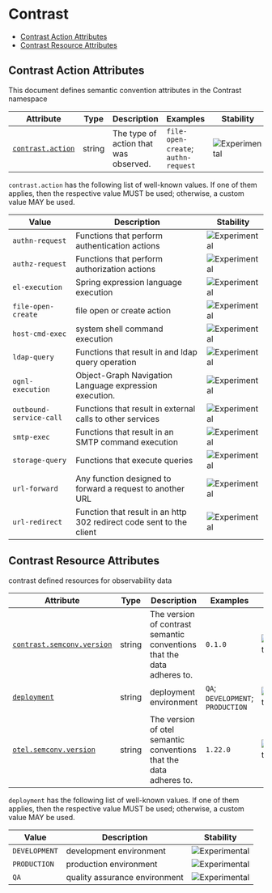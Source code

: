 <!--- Hugo front matter used to generate the website version of this page:
--->

<!-- NOTE: THIS FILE IS AUTOGENERATED. DO NOT EDIT BY HAND. -->
<!-- see templates/registry/markdown/attribute_namespace.md.j2 -->

# Contrast

- [Contrast Action Attributes](#contrast-action-attributes)
- [Contrast Resource Attributes](#contrast-resource-attributes)

## Contrast Action Attributes

This document defines semantic convention attributes in the Contrast namespace

| Attribute | Type | Description | Examples | Stability |
|---|---|---|---|---|
| <a id="contrast-action" href="#contrast-action">`contrast.action`</a> | string | The type of action that was observed. | `file-open-create`; `authn-request` | ![Experimental](https://img.shields.io/badge/-experimental-blue) |

`contrast.action` has the following list of well-known values. If one of them applies, then the respective value MUST be used; otherwise, a custom value MAY be used.

| Value  | Description | Stability |
|---|---|---|
| `authn-request` | Functions that perform authentication actions | ![Experimental](https://img.shields.io/badge/-experimental-blue) |
| `authz-request` | Functions that perform authorization actions | ![Experimental](https://img.shields.io/badge/-experimental-blue) |
| `el-execution` | Spring expression language execution | ![Experimental](https://img.shields.io/badge/-experimental-blue) |
| `file-open-create` | file open or create action | ![Experimental](https://img.shields.io/badge/-experimental-blue) |
| `host-cmd-exec` | system shell command execution | ![Experimental](https://img.shields.io/badge/-experimental-blue) |
| `ldap-query` | Functions that result in and ldap query operation | ![Experimental](https://img.shields.io/badge/-experimental-blue) |
| `ognl-execution` | Object-Graph Navigation Language expression execution. | ![Experimental](https://img.shields.io/badge/-experimental-blue) |
| `outbound-service-call` | Functions that result in external calls to other services | ![Experimental](https://img.shields.io/badge/-experimental-blue) |
| `smtp-exec` | Functions that result in an SMTP command execution | ![Experimental](https://img.shields.io/badge/-experimental-blue) |
| `storage-query` | Functions that execute queries | ![Experimental](https://img.shields.io/badge/-experimental-blue) |
| `url-forward` | Any function designed to forward a request to another URL | ![Experimental](https://img.shields.io/badge/-experimental-blue) |
| `url-redirect` | Function that result in an http 302 redirect code sent to the client | ![Experimental](https://img.shields.io/badge/-experimental-blue) |

## Contrast Resource Attributes

contrast defined resources for observability data

| Attribute | Type | Description | Examples | Stability |
|---|---|---|---|---|
| <a id="contrast-semconv-version" href="#contrast-semconv-version">`contrast.semconv.version`</a> | string | The version of contrast semantic conventions that the data adheres to. | `0.1.0` | ![Experimental](https://img.shields.io/badge/-experimental-blue) |
| <a id="deployment" href="#deployment">`deployment`</a> | string | deployment environment | `QA`; `DEVELOPMENT`; `PRODUCTION` | ![Experimental](https://img.shields.io/badge/-experimental-blue) |
| <a id="otel-semconv-version" href="#otel-semconv-version">`otel.semconv.version`</a> | string | The version of otel semantic conventions that the data adheres to. | `1.22.0` | ![Experimental](https://img.shields.io/badge/-experimental-blue) |

`deployment` has the following list of well-known values. If one of them applies, then the respective value MUST be used; otherwise, a custom value MAY be used.

| Value  | Description | Stability |
|---|---|---|
| `DEVELOPMENT` | development environment | ![Experimental](https://img.shields.io/badge/-experimental-blue) |
| `PRODUCTION` | production environment | ![Experimental](https://img.shields.io/badge/-experimental-blue) |
| `QA` | quality assurance environment | ![Experimental](https://img.shields.io/badge/-experimental-blue) |
